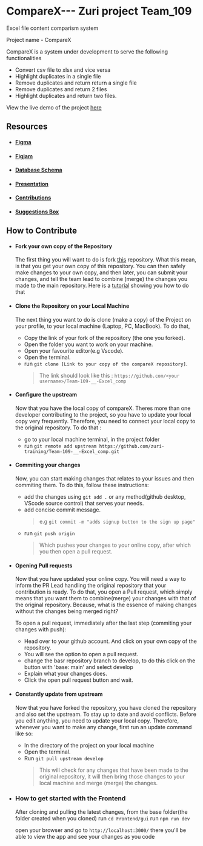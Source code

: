 # CompareX--- Zuri project Team_109

Excel file content comparism system

Project name - CompareX

CompareX is a system under development to serve the following functionalities

- Convert csv file to xlsx and vice versa
- Highlight duplicates in a single file
- Remove duplicates and return return a single file
- Remove duplicates and return 2 files
- Highlight duplicates and return two files.

View the live demo of the project [here](https://team-109-excel-comp.vercel.app/)

## Resources

- #### [Figma](https://www.figma.com/file/2ykYhTeaZk7l0jIfNZdKK9/team-109?node-id=336%3A2068)

- #### [Figjam](https://www.figma.com/file/qquWLVSOeBwgDvS1vf5JWa/Team-109?node-id=0%3A1)

- #### [Database Schema](https://drive.google.com/file/d/1eWcCXfDh7m7rA5JLCGW_fAQL_PehkVsl/view)

- #### [Presentation](https://drive.google.com/file/d/1MYBPX_cKadn97FVzHdNSxi-t-s937xqQ/view?usp=sharing)

- #### [Contributions](https://docs.google.com/spreadsheets/d/1dzV8WrCeq6UGmxM1WOFoyGZgR5rHHEzY6x7QxK2dqyc/edit?usp=drivesdk)

- #### [Suggestions Box](https://docs.google.com/document/d/1dvsMw-w4K_LoPm12NRYw2Z-xbglzFKFyQ6gf6764OG8/edit)

## How to Contribute

- #### Fork your own copy of the Repository

  The first thing you will want to do is fork [this](https://github.com/zuri-training/Team-109-__-Excel_comp) repository. What this mean, is that you get your own copy of this repository. You can then safely make changes to your own copy, and then later, you can submit your changes, and tell the team lead to combine (merge) the changes you made to the main repository. Here is a [tutorial](https://www.howtogeek.com/759384/how-to-fork-a-github-repository/#:~:text=To%20fork%20a%20repo%2C%20log%20in%20to%20your,been%20forked.%20Go%20ahead%20and%20click%20that%20button.) showing you how to do that

- #### Clone the Repository on your Local Machine

  The next thing you want to do is clone (make a copy) of the Project on your profile, to your local machine (Laptop, PC, MacBook). To do that,

  - Copy the link of your fork of the repository (the one you forked).
  - Open the folder you want to work on your machine.
  - Open your favourite editor(e.g Vscode).
  - Open the terminal.
  - run `git clone [Link to your copy of the compareX repository]`.
    > The link should look like this : `https://github.com/<your username>/Team-109-__-Excel_comp`

- #### Configure the upstream

  Now that you have the local copy of compareX. Theres more than one developer contributing to the project, so you have to update your local copy very frequently. Therefore, you need to connect your local copy to the original repository. To do that :

  - go to your local machine terminal, in the project folder
  - run `git remote add upstream https://github.com/zuri-training/Team-109-__-Excel_comp.git`

- #### Commiting your changes

  Now, you can start making changes that relates to your issues and then commiting them. To do this, follow these instructions:

  - add the changes using `git add .` or any method(github desktop, VScode source control) that serves your needs.
  - add concise commit message.
    > e.g `git commit -m "adds signup button to the sign up page"`
  - run `git push origin`
    > Which pushes your changes to your online copy, after which you then open a pull request.

- #### Opening Pull requests

  Now that you have updated your online copy. You will need a way to inform the PR Lead handling the original repository that your contribution is ready. To do that, you open a Pull request, which simply means that you want them to combine(merge) your changes with that of the original repository. Because, what is the essence of making changes without the changes being merged right?

  To open a pull request, immediately after the last step (commiting your changes with push):

  - Head over to your github account. And click on your own copy of the repository.
  - You will see the option to open a pull request.
  - change the basr repository branch to develop, to do this click on the button with 'base: main' and select develop
  - Explain what your changes does.
  - Click the open pull request button and wait.

- #### Constantly update from upstream

  Now that you have forked the repository, you have cloned the repository and also set the upstream. To stay up to date and avoid conflicts. Before you edit anything, you need to update your local copy. Therefore, whenever you want to make any change, first run an update command like so:

  - In the directory of the project on your local machine
  - Open the terminal.
  - Run `git pull upstream develop`
    > This will check for any changes that have been made to the original repository, it will then bring those changes to your local machine and merge (merge) the changes.

- ### How to get started with the Frontend

  After cloning and pulling the latest changes, from the base folder(the folder created when you cloned)
  run `cd Frontend/gui`
  run `npm run dev`

  open your browser and go to `http://localhost:3000/`
  there you'll be able to view the app and see your changes as you code
  
